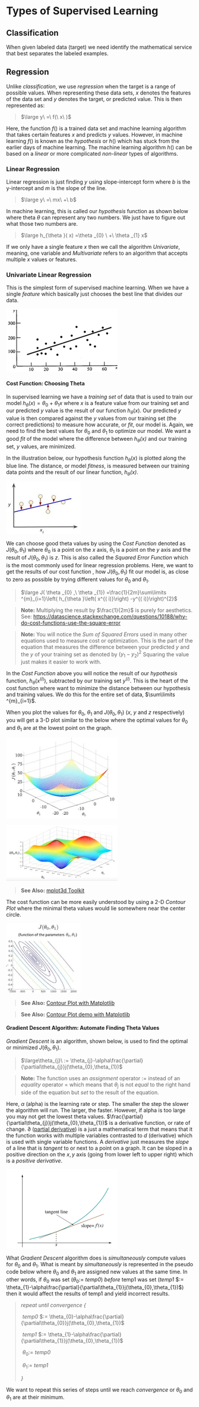 # Types of Supervised Learning

## Classification

When given labeled data (target) we need identify the mathematical service that best separates the labeled examples.

## Regression

Unlike _classification_, we use *regression* when the target is a range of possible values. When representing these data sets, _x_ denotes the features of the data set and _y_ denotes the target, or predicted value. This is then represented as:

> $\large y\ =\ f(\ x\ )$

Here, the function $f()$ is a trained data set and machine learning algorithm that takes certain features $x$ and predicts $y$ values. However, in machine learning $f()$ is known as the *hypothesis* or $h()$ which has stuck from the earlier days of machine learning. The machine learning algorithm $h()$ can be based on a *linear* or more complicated *non-linear* types of algorithms.

### Linear Regression

Linear regression is just finding $y$ using slope-intercept form where *b* is the y-intercept and *m* is the slope of the line.

> $\large y\ =\ mx\ +\ b$

In machine learning, this is called our *hypothesis* function as shown below where theta *θ* can represent any two numbers. We just have to figure out what those two numbers are.

> $\large h_{\theta }( x) =\theta _{0} \ +\ \theta _{1} x$

If we only have a single feature $x$ then we call the algorithm *Univariate*, meaning, one variable and *Multivariate* refers to an algorithm that accepts multiple $x$ values or features.

### Univariate Linear Regression

This is the simplest form of supervised machine learning. When we have a single *feature* which basically just chooses the best line that divides our data.

![Linear Regression](https://github.com/harperd/machine-learning/raw/master/images/linear-regression.png)

#### Cost Function: Choosing Theta

In supervised learning we have a *training set* of data that is used to train our model $h_{\theta }( x) =\theta _{0} \ +\ \theta _{1} x$ where $x$ is a feature value from our training set and our predicted $y$ value is the result of our function $h_{\theta }( x)$. Our predicted $y$ value is then compared against the $y$ values from our training set (the correct predictions) to measure how accurate, or *fit*, our model is. Again, we need to find the best values for $\theta _{0}$ and $\theta _{1}$ to optimize our model. We want a good *fit* of the model where the difference between *$h_{\theta }( x)$* and our training set, $y$ values, are minimized. 

In the illustration below, our hypothesis function $h_{\theta }( x)$ is plotted along the blue line. The distance, or model *fitness*, is measured between our training data points and the result of our linear function, *$h_{\theta }( x)$*.

![Measuring Fit of a Model](https://github.com/harperd/machine-learning/raw/master/images/model-fit.jpg)

We can choose good theta values by using the *Cost Function* denoted as $J(\theta_{0}, \theta_{1})$ where  $\theta_{0}$ is a point on the $x$ axis, $\theta_{1}$ is a point on the $y$ axis and the result of $J(\theta_{0}, \theta_{1})$ is *z*. This is also called the *Squared Error Function* which is the most commonly used for linear regression problems. Here, we want to get the results of our cost function , how $J(\theta_{0}, \theta_{1})$ fit our model is, as close to zero as possible by trying different values for $\theta _{0}$ and $\theta _{1}$.

> $\large J( \theta _{0} ,\ \theta _{1}) =\frac{1}{2m}\sum\limits ^{m}_{i=1}\left( h_{\theta }\left( x^{( i)}\right) -y^{( i)}\right)^{2}$

> **Note:** Multiplying the result by $\frac{1}{2m}$ is purely for aesthetics. See: https://datascience.stackexchange.com/questions/10188/why-do-cost-functions-use-the-square-error

> **Note:** You will notice the *Sum of Squared Errors* used in many other equations used to measure cost or optimization. This is the part of the equation that measures the difference between your predicted $y$ and the $y$ of your training set as denoted by $(y_{1} - y_{2})^2$ Squaring the value just makes it easier to work with.

In the _Cost Function_ above you will notice the result of our *hypothesis* function, $h_{\theta }\left( x^{( i)}\right)$, subtracted by our training set $y^{( i)}$. This is the heart of the cost function where want to minimize the distance between our hypothesis and training values. We do this for the entire set of data, $\sum\limits ^{m}_{i=1}$.

When you plot the values for $\theta_{0}$, $\theta_{1}$ and $J(\theta_{0}, \theta_{1})$ (*x*, $y$ and *z* respectively) you will get a 3-D plot similar to the below where the optimal values for $\theta_{0}$ and $\theta_{1}$ are at the lowest point on the graph.

![Cost Function 3D Plot](https://github.com/harperd/machine-learning/raw/master/images/cost-function-plot1.jpg)

![Cost Function 3D Plot](https://github.com/harperd/machine-learning/raw/master/images/cost-function-plot2.jpg)

> **See Also:** [mplot3d Toolkit](https://matplotlib.org/tutorials/toolkits/mplot3d.html)

The cost function can be more easily understood by using a 2-D *Contour Plot* where the minimal theta values would lie somewhere near the center circle.

![Cost Function Contour Plot](https://github.com/harperd/machine-learning/raw/master/images/cost-function-contour-plot.jpg)

> **See Also:** [Contour Plot with Matplotlib](https://matplotlib.org/api/_as_gen/matplotlib.pyplot.contour.html)

> **See Also:** [Contour Plot demo with Matplotlib](https://matplotlib.org/gallery/images_contours_and_fields/contour_demo.html)

#### Gradient Descent Algorithm: Automate Finding Theta Values

*Gradient Descent* is an algorithm, shown below, is used to find the optimal or minimized $J(\theta_{0}, \theta_{1})$.

> $\large\theta_{j}\ := \theta_{j}-\alpha\frac{\partial}{\partial\theta_{j}}j(\theta_{0},\theta_{1})$

> **Note:** The function uses an *assignment* operator $:=$ instead of an *equality* operator $=$ which means that $\theta_{j}$ is not *equal* to the right hand side of the equation but *set* to the result of the equation.

Here, $\alpha$ (alpha) is the learning rate or step. The smaller the step the slower the algorithm will run. The larger, the faster. However, if alpha is too large you may not get the lowest theta values. $\frac{\partial}{\partial\theta_{j}}j(\theta_{0},\theta_{1})$ is a derivative function, or rate of change. $\partial$ ([partial derivative](https://www.youtube.com/watch?v=rnoToCoEK48)) is a just a mathematical term that means that it the function works with multiple variables contrasted to $d$ (derivative) which is used with single variable functions. A *derivative* just measures the *slope* of a line that is *tangent* to or next to a point on a graph. It can be sloped in a positive direction on the $x,y$ axis (going from lower left to upper right) which is a *positive derivative*.

![Find the Derivative](https://github.com/harperd/machine-learning/raw/master/images/derivative.png)

What *Gradient Descent* algorithm does is *simultaneously* compute values for $\theta_{0}$ and $\theta_{1}$. What is meant by *simultaneously* is represented in the pseudo code below where $\theta_{0}$ and $\theta_{1}$ are assigned new values at the same time. In other words, if $\theta_{0}$ was set ($\theta_{0} :=$ *temp0*) *before* temp1 was set (*temp1* $:= \theta_{1}-\alpha\frac{\partial}{\partial\theta_{1}}j(\theta_{0},\theta_{1})$) then it would affect the results of temp1 and yield incorrect results.

>  *repeat until convergence {*
>
> ​	*temp0* $:= \theta_{0}-\alpha\frac{\partial}{\partial\theta_{0}}j(\theta_{0},\theta_{1})$
>
> ​	*temp1* $:= \theta_{1}-\alpha\frac{\partial}{\partial\theta_{1}}j(\theta_{0},\theta_{1})$
>
> ​	$\theta_{0} :=$ *temp0*
>
> ​	$\theta_{1} :=$ *temp1*
>
> *}*

We want to repeat this series of steps until we reach *convergence* or $\theta_{0}$ and $\theta_{1}$ are at their minimum.